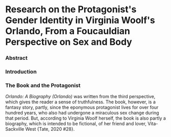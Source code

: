 

# Research on the Protagonist's Gender Identity in Virginia Woolf's Orlando, From a Foucauldian Perspective on Sex and Body

### Abstract

### Introduction

### The Book and the Protagonist

*Orlando: A Biography (Orlando)* was written from the third perspective, which gives the reader a sense of truthfulness. The book, however, is a fantasy story, partly, since the eponymous protagonist lives for over four hundred years, who also had undergone a miraculous sex change during that period. But, according to Virginia Woolf herself, the book is also partly a biography, which is intended to be fictional, of her friend and lover, Vita-Sackville West {Tate, 2020 #28}.